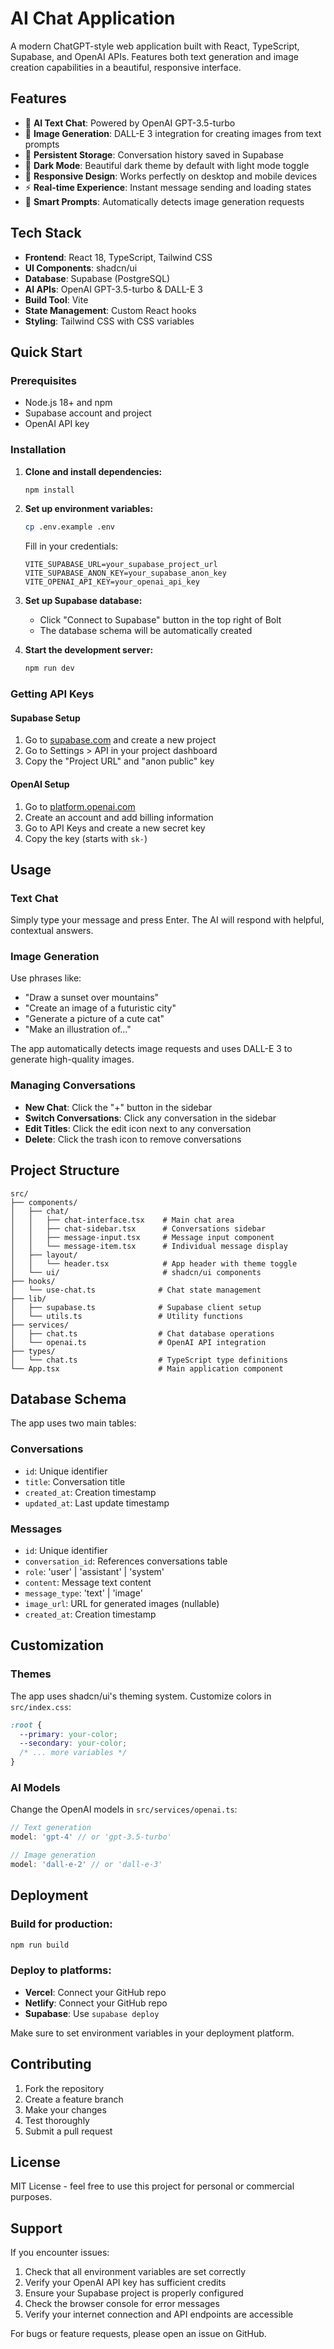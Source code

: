 # AI Chat Application

A modern ChatGPT-style web application built with React, TypeScript, Supabase, and OpenAI APIs. Features both text generation and image creation capabilities in a beautiful, responsive interface.

## Features

- 🤖 **AI Text Chat**: Powered by OpenAI GPT-3.5-turbo
- 🎨 **Image Generation**: DALL-E 3 integration for creating images from text prompts
- 💾 **Persistent Storage**: Conversation history saved in Supabase
- 🌙 **Dark Mode**: Beautiful dark theme by default with light mode toggle
- 📱 **Responsive Design**: Works perfectly on desktop and mobile devices
- ⚡ **Real-time Experience**: Instant message sending and loading states
- 🎯 **Smart Prompts**: Automatically detects image generation requests

## Tech Stack

- **Frontend**: React 18, TypeScript, Tailwind CSS
- **UI Components**: shadcn/ui
- **Database**: Supabase (PostgreSQL)
- **AI APIs**: OpenAI GPT-3.5-turbo & DALL-E 3
- **Build Tool**: Vite
- **State Management**: Custom React hooks
- **Styling**: Tailwind CSS with CSS variables

## Quick Start

### Prerequisites

- Node.js 18+ and npm
- Supabase account and project
- OpenAI API key

### Installation

1. **Clone and install dependencies:**
   ```bash
   npm install
   ```

2. **Set up environment variables:**
   ```bash
   cp .env.example .env
   ```
   
   Fill in your credentials:
   ```env
   VITE_SUPABASE_URL=your_supabase_project_url
   VITE_SUPABASE_ANON_KEY=your_supabase_anon_key
   VITE_OPENAI_API_KEY=your_openai_api_key
   ```

3. **Set up Supabase database:**
   - Click "Connect to Supabase" button in the top right of Bolt
   - The database schema will be automatically created

4. **Start the development server:**
   ```bash
   npm run dev
   ```

### Getting API Keys

#### Supabase Setup
1. Go to [supabase.com](https://supabase.com) and create a new project
2. Go to Settings > API in your project dashboard
3. Copy the "Project URL" and "anon public" key

#### OpenAI Setup
1. Go to [platform.openai.com](https://platform.openai.com)
2. Create an account and add billing information
3. Go to API Keys and create a new secret key
4. Copy the key (starts with `sk-`)

## Usage

### Text Chat
Simply type your message and press Enter. The AI will respond with helpful, contextual answers.

### Image Generation
Use phrases like:
- "Draw a sunset over mountains"
- "Create an image of a futuristic city"
- "Generate a picture of a cute cat"
- "Make an illustration of..."

The app automatically detects image requests and uses DALL-E 3 to generate high-quality images.

### Managing Conversations
- **New Chat**: Click the "+" button in the sidebar
- **Switch Conversations**: Click any conversation in the sidebar
- **Edit Titles**: Click the edit icon next to any conversation
- **Delete**: Click the trash icon to remove conversations

## Project Structure

```
src/
├── components/
│   ├── chat/
│   │   ├── chat-interface.tsx    # Main chat area
│   │   ├── chat-sidebar.tsx      # Conversations sidebar
│   │   ├── message-input.tsx     # Message input component
│   │   └── message-item.tsx      # Individual message display
│   ├── layout/
│   │   └── header.tsx            # App header with theme toggle
│   └── ui/                       # shadcn/ui components
├── hooks/
│   └── use-chat.ts              # Chat state management
├── lib/
│   ├── supabase.ts              # Supabase client setup
│   └── utils.ts                 # Utility functions
├── services/
│   ├── chat.ts                  # Chat database operations
│   └── openai.ts                # OpenAI API integration
├── types/
│   └── chat.ts                  # TypeScript type definitions
└── App.tsx                      # Main application component
```

## Database Schema

The app uses two main tables:

### Conversations
- `id`: Unique identifier
- `title`: Conversation title
- `created_at`: Creation timestamp
- `updated_at`: Last update timestamp

### Messages
- `id`: Unique identifier
- `conversation_id`: References conversations table
- `role`: 'user' | 'assistant' | 'system'
- `content`: Message text content
- `message_type`: 'text' | 'image'
- `image_url`: URL for generated images (nullable)
- `created_at`: Creation timestamp

## Customization

### Themes
The app uses shadcn/ui's theming system. Customize colors in `src/index.css`:

```css
:root {
  --primary: your-color;
  --secondary: your-color;
  /* ... more variables */
}
```

### AI Models
Change the OpenAI models in `src/services/openai.ts`:

```typescript
// Text generation
model: 'gpt-4' // or 'gpt-3.5-turbo'

// Image generation  
model: 'dall-e-2' // or 'dall-e-3'
```

## Deployment

### Build for production:
```bash
npm run build
```

### Deploy to platforms:
- **Vercel**: Connect your GitHub repo
- **Netlify**: Connect your GitHub repo  
- **Supabase**: Use `supabase deploy`

Make sure to set environment variables in your deployment platform.

## Contributing

1. Fork the repository
2. Create a feature branch
3. Make your changes
4. Test thoroughly
5. Submit a pull request

## License

MIT License - feel free to use this project for personal or commercial purposes.

## Support

If you encounter issues:

1. Check that all environment variables are set correctly
2. Verify your OpenAI API key has sufficient credits
3. Ensure your Supabase project is properly configured
4. Check the browser console for error messages
5. Verify your internet connection and API endpoints are accessible

For bugs or feature requests, please open an issue on GitHub.